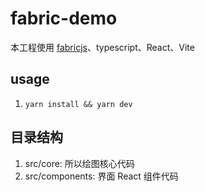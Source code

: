 # fabric-demo

本工程使用 [fabricjs](https://github.com/fabricjs/fabric.js)、typescript、React、Vite

## usage

1. `yarn install && yarn dev`

## 目录结构

1. src/core: 所以绘图核心代码
2. src/components: 界面 React 组件代码
